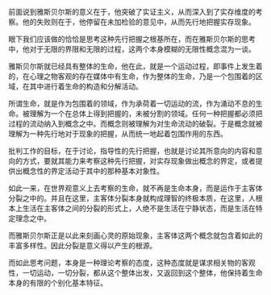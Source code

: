 <p data-pid="2Epnhi4-">前面说到雅斯贝尔斯的意义在于，他突破了实证主义，从而深入到了实存维度的考察。他的失败则在于，他停留在未加检验的意见中，从而先行地把握实存现象。</p><p data-pid="EUJ9E2OS">眼下我们应该做的恰恰是思考这种先行把握之根基所在，而在雅斯贝尔斯的思考中，他对于无限的界限和无限的过程，这两个本身模糊的无限性概念混为一谈。</p><p data-pid="8N3qYa6Z">雅斯贝尔斯就已经具有整体的生命，他在此，就是一个运动过程，即事件上发生着的，在心理之物客观的存在媒体中有生命，作为整体的生命，乃是一个包围着的区域，在其中进行着生命的构造和分解活动。</p><p data-pid="FozSQ5Iu">所谓生命，就是作为包围着的领域，作为承荷着一切运动的流，作为涌动不息的生命。被理解为一个在总体上得到把握的，未被分割的领域。任何一种把握都必须把过程的流动纳入到概念之中。而概念则被理解为对生命流动的破裂。于是概念就被理解为一种先行地对于现象的把握，从而统一地起着包围作用的东西。</p><p data-pid="HmDmOmf6">批判工作的目标，在于讨论，指导性的先行把握，也就是讨论其所意向的内容和意向的方式，要就其能力来考察这种先行把握，对实存现象做出概念的界定，或者提供出概念性的界定活动于其中的那种基本对象性。</p><p data-pid="oDt6S7mL">如此一来，在世界观意义上去考察的生命，就不再是生命本身，而是运作于主客体分裂之中的。并且在这里，主客体分裂本身就构成理智的终极本质，在这里，人根本上生活在主客体之间的分裂的形式上，人绝不是生活在宁静状态，而是生活在特定理念之中。</p><p data-pid="RHUzsx5R">而雅斯贝尔斯正是以此来刻画心灵的原始现象，主客体这两个概念就包含着如此的丰富多样性。因此分裂是意义得以产生的根源。</p><p data-pid="gCgS90Ba">而如此思考问题，本身是一种理论考察的态度，这种态度就是谋求相关物的客观性，一切运动，一切分裂，都从这个整体出发，又返回到这个整体，他保持着生命本身的有限的个别化基本特征。</p><p></p><p></p><p></p><p></p><p></p><p></p><p></p><p></p>